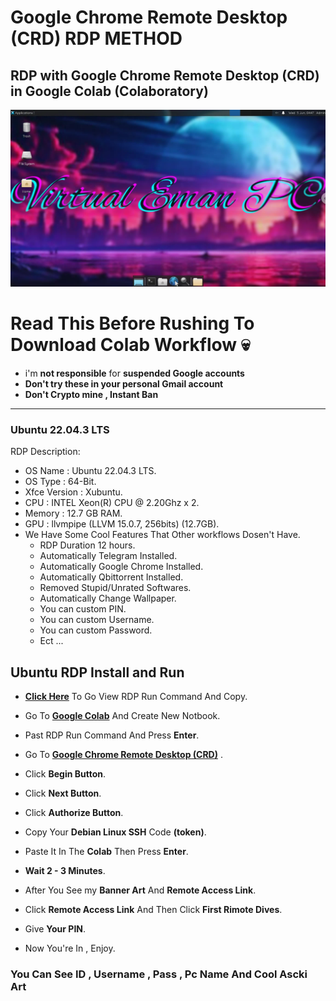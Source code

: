 # Google Chrome Remote Desktop (CRD) RDP METHOD

## RDP with Google Chrome Remote Desktop (CRD) in Google Colab (Colaboratory)

![.](RDP_Screenshot_2.png)

# Read This Before Rushing To Download Colab Workflow 💀

* i'm **not responsible** for **suspended Google accounts**
* **Don't try these in your personal Gmail account** 
* **Don't Crypto mine , Instant Ban**

---
### Ubuntu 22.04.3 LTS

RDP Description:
* OS Name : Ubuntu 22.04.3 LTS.
* OS Type : 64-Bit.
* Xfce Version : Xubuntu.
* CPU : INTEL Xeon(R) CPU @ 2.20Ghz x 2.
* Memory : 12.7 GB RAM.
* GPU : llvmpipe (LLVM 15.0.7, 256bits) (12.7GB).
* We Have Some Cool Features That Other workflows Dosen't Have.
  - RDP Duration 12 hours.
  - Automatically Telegram Installed.
  - Automatically Google Chrome Installed.
  - Automatically Qbittorrent Installed.
  - Removed Stupid/Unrated Softwares.
  - Automatically Change Wallpaper.
  - You can custom PIN.
  - You can custom Username.
  - You can custom Password.
  - Ect ...

## Ubuntu RDP Install and Run
    
*  [**Click Here**](https://github.com/virtualEmanPC/RDP-with-Google-Chrome-Remote-Desktop-in-Google-Colab/blob/main/Command.txt) To Go View RDP Run Command And Copy.

*  Go To [**Google Colab**](https://colab.research.google.com/) And Create New Notbook.

* Past RDP Run Command And Press **Enter**.

* Go To [**Google Chrome Remote Desktop (CRD)**](https://remotedesktop.google.com/headless) . 

* Click **Begin Button**.

* Click **Next Button**.

* Click **Authorize Button**.

* Copy Your **Debian Linux SSH** Code **(token)**.

* Paste It In The **Colab** Then Press **Enter**.

* **Wait 2 - 3 Minutes**.

* After You See my **Banner Art** And **Remote Access Link**.

* Click **Remote Access Link** And Then Click **First Rimote Dives**.

* Give **Your PIN**.

* Now You're In , Enjoy.

</details>


### You Can See ID , Username , Pass , Pc Name And Cool Ascki Art 

